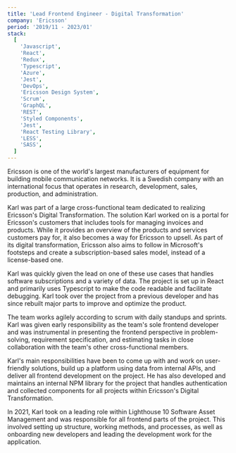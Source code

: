 ```yaml
---
title: 'Lead Frontend Engineer - Digital Transformation'
company: 'Ericsson'
period: '2019/11 - 2023/01'
stack:
  [
    'Javascript',
    'React',
    'Redux',
    'Typescript',
    'Azure',
    'Jest',
    'DevOps',
    'Ericsson Design System',
    'Scrum',
    'GraphQL',
    'REST',
    'Styled Components',
    'Jest',
    'React Testing Library',
    'LESS',
    'SASS',
  ]
---
```


Ericsson is one of the world's largest manufacturers of equipment for building mobile communication networks. It is a Swedish company with an international focus that operates in research, development, sales, production, and administration.

Karl was part of a large cross-functional team dedicated to realizing Ericsson's Digital Transformation. The solution Karl worked on is a portal for Ericsson's customers that includes tools for managing invoices and products. While it provides an overview of the products and services customers pay for, it also becomes a way for Ericsson to upsell. As part of its digital transformation, Ericsson also aims to follow in Microsoft's footsteps and create a subscription-based sales model, instead of a license-based one.

Karl was quickly given the lead on one of these use cases that handles software subscriptions and a variety of data. The project is set up in React and primarily uses Typescript to make the code readable and facilitate debugging. Karl took over the project from a previous developer and has since rebuilt major parts to improve and optimize the product.

The team works agilely according to scrum with daily standups and sprints. Karl was given early responsibility as the team's sole frontend developer and was instrumental in presenting the frontend perspective in problem-solving, requirement specification, and estimating tasks in close collaboration with the team's other cross-functional members.

Karl's main responsibilities have been to come up with and work on user-friendly solutions, build up a platform using data from internal APIs, and deliver all frontend development on the project. He has also developed and maintains an internal NPM library for the project that handles authentication and collected components for all projects within Ericsson's Digital Transformation.

In 2021, Karl took on a leading role within Lighthouse 10 Software Asset Management and was responsible for all frontend parts of the project. This involved setting up structure, working methods, and processes, as well as onboarding new developers and leading the development work for the application.

